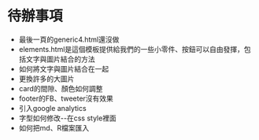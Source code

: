 # 待辦事項
+ 最後一頁的generic4.html還沒做
+ elements.html是這個模板提供給我們的一些小零件、按鈕可以自由發揮，包括文字與圖片結合的方法
+ 如何將文字與圖片結合在一起
+ 更換許多的大圖片
+ card的間隙、顏色如何調整
+ footer的FB、tweeter沒有效果
+ 引入google analytics
+ 字型如何修改--在css style裡面
+ 如何把md、R檔案匯入
